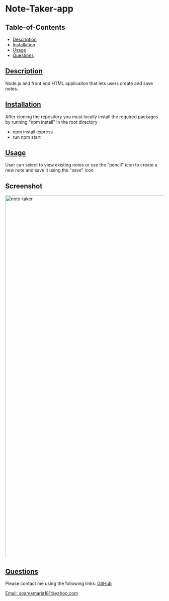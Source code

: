 # Note-Taker-app
            
## Table-of-Contents
* [Description](#description)
* [Installation](#installation)
* [Usage](#usage)
* [Questions](#questions)        
    
## [Description](#table-of-contents)
Node.js and front end HTML applicaiton that lets users create and save notes.

## [Installation](#table-of-contents)
After cloning the repository you must locally install the required packages by running "npm install" in the root directory 
* npm install express
* run npm start

## [Usage](#table-of-contents)
User can select to view existing notes or use the "pencil" icon to create a new note and save it using the "save" icon         
          
## Screenshot
<img width="1154" alt="note-taker" src="https://user-images.githubusercontent.com/82120954/132120615-d8692a01-ce7f-4e76-92ad-5ce4b582fbe4.png">

## [Questions](#table-of-contents)
Please contact me using the following links:
[GitHub](https://github.com/soaresmaria)

[Email: soaresmaria181@yahoo.com](mailto:soaresmaria181@yahoo.com)
  
